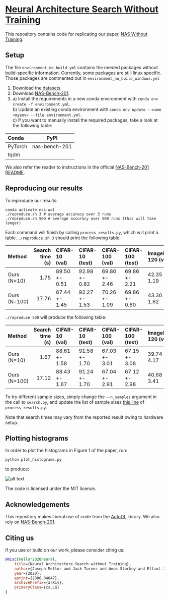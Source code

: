 # [Neural Architecture Search Without Training](https://arxiv.org/abs/2006.04647)

This repository contains code for replicating our paper, [NAS Without Training](https://arxiv.org/abs/2006.04647).

## Setup

The file `environment_no_build.yml` contains the needed packages without build-specific information. Currently, some packages are still linux specific. Those packages are commented out in `environment_no_build_windows.yml`

1. Download the [datasets](https://drive.google.com/drive/folders/1L0Lzq8rWpZLPfiQGd6QR8q5xLV88emU7).
2. Download [NAS-Bench-201](https://drive.google.com/file/d/16Y0UwGisiouVRxW-W5hEtbxmcHw_0hF_/view).
3. a) Install the requirements in a new conda environment with `conda env create -f environment.yml`. <br>
   b) Update an existing conda environment with `conda env update --name <myenv> --file environment.yml`. <br>
   c) If you want to manually install the required packages, take a look at the following table:
   
| Conda   | PyPI          |
|:--------|---------------|
| PyTorch | nas-bench-201 |
| tqdm    |               |
   

We also refer the reader to instructions in the official [NAS-Bench-201 README](https://github.com/D-X-Y/NAS-Bench-201).

## Reproducing our results

To reproduce our results:

```
conda activate nas-wot
./reproduce.sh 3 # average accuracy over 3 runs
./reproduce.sh 500 # average accuracy over 500 runs (this will take longer)
```

Each command will finish by calling `process_results.py`, which will print a table. `./reproduce.sh 3` should print the following table:

| Method       |   Search time (s) | CIFAR-10 (val)   | CIFAR-10 (test)   | CIFAR-100 (val)   | CIFAR-100 (test)   | ImageNet16-120 (val)   | ImageNet16-120 (test)   |
|:-------------|------------------:|:-----------------|:------------------|:------------------|:-------------------|:-----------------------|:------------------------|
| Ours (N=10)  |              1.75 | 89.50 +- 0.51    | 92.98 +- 0.82     | 69.80 +- 2.46     | 69.86 +- 2.21      | 42.35 +- 1.19          | 42.38 +- 1.37           |
| Ours (N=100) |             17.76 | 87.44 +- 1.45    | 92.27 +- 1.53     | 70.26 +- 1.09     | 69.86 +- 0.60      | 43.30 +- 1.62          | 43.51 +- 1.40       

`./reproduce 500` will produce the following table:

| Method       |   Search time (s) | CIFAR-10 (val)   | CIFAR-10 (test)   | CIFAR-100 (val)   | CIFAR-100 (test)   | ImageNet16-120 (val)   | ImageNet16-120 (test)   |
|:-------------|------------------:|:-----------------|:------------------|:------------------|:-------------------|:-----------------------|:------------------------|
| Ours (N=10)  |              1.67 | 88.61 +- 1.58    | 91.58 +- 1.70     | 67.03 +- 3.01     | 67.15 +- 3.08      | 39.74 +- 4.17          | 39.76 +- 4.39           |
| Ours (N=100) |             17.12 | 88.43 +- 1.67    | 91.24 +- 1.70     | 67.04 +- 2.91     | 67.12 +- 2.98      | 40.68 +- 3.41          | 40.67 +- 3.55           |



To try different sample sizes, simply change the `--n_samples` argument in the call to `search.py`, and update the list of sample sizes [this line](https://github.com/BayesWatch/nas-without-training/blob/master/process_results.py#L51) of `process_results.py`.

Note that search times may vary from the reported result owing to hardware setup.


## Plotting histograms

In order to plot the histograms in Figure 1 of the paper, run:

```
python plot_histograms.py
```
to produce:

![alt text](results/histograms_cifar10val_batch256.png)

The code is licensed under the MIT licence.

## Acknowledgements

This repository makes liberal use of code from the [AutoDL](https://github.com/D-X-Y/AutoDL-Projects) library. We also rely on [NAS-Bench-201](https://github.com/D-X-Y/NAS-Bench-201).

## Citing us

If you use or build on our work, please consider citing us:

```bibtex
@misc{mellor2020neural,
    title={Neural Architecture Search without Training},
    author={Joseph Mellor and Jack Turner and Amos Storkey and Elliot J. Crowley},
    year={2020},
    eprint={2006.04647},
    archivePrefix={arXiv},
    primaryClass={cs.LG}
}
```
